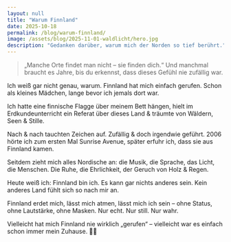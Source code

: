 ```yaml
---
layout: null
title: "Warum Finnland"
date: 2025-10-18
permalink: /blog/warum-finnland/
image: /assets/blog/2025-11-01-waldlicht/hero.jpg
description: "Gedanken darüber, warum mich der Norden so tief berührt."
---
```


> „Manche Orte findet man nicht – sie finden dich.“
> Und manchmal braucht es Jahre, bis du erkennst, dass dieses Gefühl nie zufällig war.

Ich weiß gar nicht genau, warum.
Finnland hat mich einfach gerufen.
Schon als kleines Mädchen, lange bevor ich jemals dort war.

Ich hatte eine finnische Flagge über meinem Bett hängen,
hielt im Erdkundeunterricht ein Referat über dieses Land
& träumte von Wäldern, Seen & Stille.

Nach & nach tauchten Zeichen auf.
Zufällig & doch irgendwie geführt.
2006 hörte ich zum ersten Mal Sunrise Avenue,
später erfuhr ich, dass sie aus Finnland kamen.

Seitdem zieht mich alles Nordische an:
die Musik, die Sprache, das Licht, die Menschen.
Die Ruhe, die Ehrlichkeit, der Geruch von Holz & Regen.

Heute weiß ich: Finnland bin ich.
Es kann gar nichts anderes sein.
Kein anderes Land fühlt sich so nach mir an.

Finnland erdet mich, lässt mich atmen,
lässt mich ich sein – ohne Status, ohne Lautstärke, ohne Masken.
Nur echt. Nur still. Nur wahr.

Vielleicht hat mich Finnland nie wirklich „gerufen“ –
vielleicht war es einfach schon immer mein Zuhause. 🌲🤍

